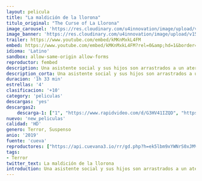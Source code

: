 ```yaml
---
layout: pelicula
title: "La maldición de la llorona"
titulo_original: "The Curse of La Llorona"
image_carousel: 'https://res.cloudinary.com/u4innovation/image/upload/v1559364554/llorona-poster-min_n4fajy.jpg'
image_banner: 'https://res.cloudinary.com/u4innovation/image/upload/v1559364559/llorona-banner-min_sab9wa.jpg'
trailer: https://www.youtube.com/embed/kMKnMxkL4FM
embed: https://www.youtube.com/embed/kMKnMxkL4FM?rel=0&amp;hd=1&border=0&wmode=opaque&enablejsapi=1&modestbranding=1&controls=1&showinfo=1
idioma: 'Latino'
sandbox: allow-same-origin allow-forms
reproductor: fembed
description: Una asistente social y sus hijos son arrastrados a un aterrador reino sobrenatural al pasar por alto la inquietante advertencia de una madre perturbada y sospechosa de poner en peligro la vida de sus hijos.
description_corta: Una asistente social y sus hijos son arrastrados a un aterrador reino sobrenatural al pasar por alto la inquietante advertencia de una madre perturbada y sospechosa de poner en peligro la vida de sus hijos.
duracion: '1h 33 min'
estrellas: '4'
clasificacion: '+10'
category: 'peliculas'
descargas: 'yes'
descargas2:
    descarga-1: ["1", "https://www.rapidvideo.com/d/G3HV41IZQD", "https://www.google.com/s2/favicons?domain=openload.co","OpenLoad","https://res.cloudinary.com/imbriitneysam/image/upload/v1541473684/mexico.png", "Latino", "HD"]
nuevo: 'new_peliculas'
calidad: 'HD'
genero: Terror, Suspenso
anio: '2019'
fuente: 'cueva'
reproductores: ["https://api.cuevana3.io/rr/gd.php?h=ek5lbm9xYWNrS0xJMVp5b21KREk0dFBLbjVkaHhkRGdrOG1jbnBpUnhhS1Z2S3QvbXBLczJLaTBxYXFsejduaTFKbDVhV09sbXNtdjNLdVhhTG1VdnMyU3FadVkyUT09"]
tags:
- Terror
twitter_text: La maldición de la llorona
introduction: Una asistente social y sus hijos son arrastrados a un aterrador reino sobrenatural al pasar por alto la inquietante advertencia de una madre perturbada y sospechosa de poner en peligro la vida de sus hijos.
---
```



 







